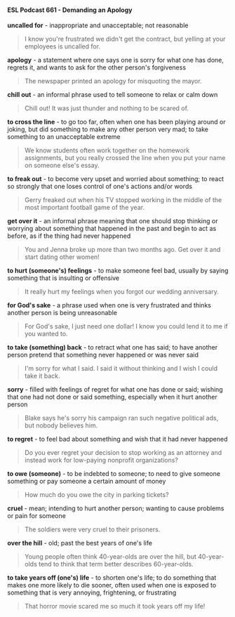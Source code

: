 #### ESL Podcast 661 - Demanding an Apology

**uncalled for** - inappropriate and unacceptable; not reasonable

> I know you're frustrated we didn't get the contract, but yelling at your employees
is uncalled for.

**apology** - a statement where one says one is sorry for what one has done,
regrets it, and wants to ask for the other person's forgiveness

> The newspaper printed an apology for misquoting the mayor.

**chill out** - an informal phrase used to tell someone to relax or calm down

> Chill out! It was just thunder and nothing to be scared of.

**to cross the line** - to go too far, often when one has been playing around or
joking, but did something to make any other person very mad; to take something
to an unacceptable extreme

> We know students often work together on the homework assignments, but you
really crossed the line when you put your name on someone else's essay.

**to freak out** - to become very upset and worried about something; to react so
strongly that one loses control of one's actions and/or words

> Gerry freaked out when his TV stopped working in the middle of the most
important football game of the year.

**get over it** - an informal phrase meaning that one should stop thinking or
worrying about something that happened in the past and begin to act as before,
as if the thing had never happened

> You and Jenna broke up more than two months ago. Get over it and start
dating other women!

**to hurt (someone's) feelings** - to make someone feel bad, usually by saying
something that is insulting or offensive

> It really hurt my feelings when you forgot our wedding anniversary.

**for God's sake** - a phrase used when one is very frustrated and thinks another
person is being unreasonable

> For God's sake, I just need one dollar! I know you could lend it to me if you
wanted to.

**to take (something) back** - to retract what one has said; to have another
person pretend that something never happened or was never said

> I'm sorry for what I said. I said it without thinking and I wish I could take it back.

**sorry** - filled with feelings of regret for what one has done or said; wishing that
one had not done or said something, especially when it hurt another person

> Blake says he's sorry his campaign ran such negative political ads, but nobody
believes him.

**to regret** - to feel bad about something and wish that it had never happened

> Do you ever regret your decision to stop working as an attorney and instead
work for low-paying nonprofit organizations?

**to owe (someone)** - to be indebted to someone; to need to give someone
something or pay someone a certain amount of money

> How much do you owe the city in parking tickets?

**cruel** - mean; intending to hurt another person; wanting to cause problems or
pain for someone

> The soldiers were very cruel to their prisoners.

**over the hill** - old; past the best years of one's life

> Young people often think 40-year-olds are over the hill, but 40-year-olds tend to
think that term better describes 60-year-olds.

**to take years off (one's) life** - to shorten one's life; to do something that makes
one more likely to die sooner, often used when one is exposed to something that
is very annoying, frightening, or frustrating

> That horror movie scared me so much it took years off my life!

